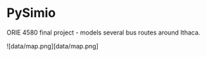 # PySimio
ORIE 4580 final project - models several bus routes around Ithaca.

![data/map.png][data/map.png]
